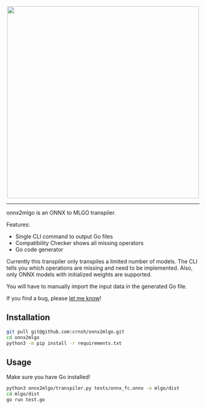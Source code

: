 <div align="center">
  <img src="https://github.com/crnsh/onnx2mlgo/assets/79533543/a7c3c0e1-277d-4079-b827-7ae2fb566493" width=500>
</div>
<hr>

onnx2mlgo is an ONNX to MLGO transpiler.

Features:
* Single CLI command to output Go files
* Compatibility Checker shows all missing operators
* Go code generator

Currently this transpiler only transpiles a limited number of models. The CLI tells you which operations are missing and need to be implemented. Also, only ONNX models with initialized weights are supported.

You will have to manually import the input data in the generated Go file.

If you find a bug, please [let me know](https://github.com/crnsh/onnx2mlgo/issues)!

## Installation
```bash
git pull git@github.com:crnsh/onnx2mlgo.git
cd onnx2mlgo
python3 -m pip install -r requirements.txt
```

## Usage
Make sure you have Go installed!

```bash
python3 onnx2mlgo/transpiler.py tests/onnx_fc.onnx -o mlgo/dist
cd mlgo/dist
go run test.go
```
